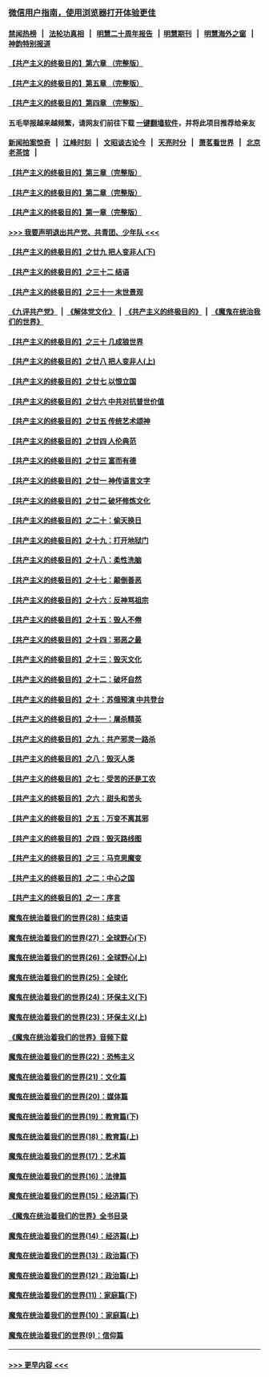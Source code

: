 ### [微信用户指南，使用浏览器打开体验更佳](https://github.com/gfw-breaker/banned-news1/blob/master/indexes/wechat-guide.md?t=0)
#### [禁闻热榜](热点新闻.md?t=0)  &nbsp;&nbsp;|&nbsp;&nbsp; [法轮功真相](https://github.com/gfw-breaker/truth/blob/master/README.md?t=0) &nbsp;&nbsp;|&nbsp;&nbsp; [明慧二十周年报告](https://github.com/gfw-breaker/mh-reports/blob/master/README.md?t=0) &nbsp;&nbsp;|&nbsp;&nbsp;[明慧期刊](https://github.com/gfw-breaker/mh-qikan) &nbsp;&nbsp;|&nbsp;&nbsp; [明慧海外之窗](https://github.com/gfw-breaker/mh-news/blob/master/README.md?t=0) &nbsp;&nbsp;|&nbsp;&nbsp; [神韵特别报道](https://github.com/gfw-breaker/mh-news/blob/master/shenyun.md?t=0)
#### [【共产主义的终极目的】第六章 （完整版）](../pages/nsc422/n11428913.md?t=02131944) 
#### [【共产主义的终极目的】第五章 （完整版）](../pages/nsc422/n11428912.md?t=02131944) 
#### [【共产主义的终极目的】第四章 （完整版）](../pages/nsc422/n11428907.md?t=02131944) 
#### 五毛举报越来越频繁，请网友们前往下载 [一键翻墙软件](https://github.com/gfw-breaker/ssr-accounts)，并将此项目推荐给亲友
#### [新闻拍案惊奇](https://github.com/gfw-breaker/banned-news1/blob/master/pages/link4.md) &nbsp;&nbsp;|&nbsp;&nbsp; [江峰时刻](https://github.com/gfw-breaker/banned-news1/blob/master/pages/link4.md) &nbsp;&nbsp;|&nbsp;&nbsp; [文昭谈古论今](https://github.com/gfw-breaker/banned-news1/blob/master/pages/link4.md) &nbsp;&nbsp;|&nbsp;&nbsp; [天亮时分](https://github.com/gfw-breaker/banned-news1/blob/master/pages/link4.md) &nbsp;&nbsp;|&nbsp;&nbsp; [萧茗看世界](https://github.com/gfw-breaker/banned-news1/blob/master/pages/link4.md) &nbsp;&nbsp;|&nbsp;&nbsp; [北京老茶馆](https://github.com/gfw-breaker/banned-news1/blob/master/pages/link4.md) &nbsp;&nbsp;|&nbsp;&nbsp; 
#### [【共产主义的终极目的】第三章（完整版）](../pages/nsc422/n11428848.md?t=02131944) 
#### [【共产主义的终极目的】第二章（完整版）](../pages/nsc422/n11428831.md?t=02131944) 
#### [【共产主义的终极目的】第一章（完整版）](../pages/nsc422/n11417651.md?t=02131944) 
#### [>>> 我要声明退出共产党、共青团、少年队 <<<](https://github.com/begood0513/goodnews/blob/master/quit/letter.md) 
#### [【共产主义的终极目的】之廿九 把人变非人(下)](../pages/nsc422/n11344140.md?t=02131944) 
#### [【共产主义的终极目的】之三十二 结语](../pages/nsc422/n11360535.md?t=02131944) 
#### [【共产主义的终极目的】之三十一 末世景观](../pages/nsc422/n11351129.md?t=02131944) 
#### [《九评共产党》](https://github.com/begood0513/9ping.md/blob/master/README.md) &nbsp;|&nbsp; [《解体党文化》](../../../../jtdwh.md/blob/master/README.md)  &nbsp;|&nbsp; [《共产主义的终极目的》](../../../../gczydzjmd.md/blob/master/README.md) &nbsp;|&nbsp; [《魔鬼在统治我们的世界》](../../../../mgztzwmdsj.md/blob/master/README.md) 
#### [【共产主义的终极目的】之三十 几成狼世界](../pages/nsc422/n11348280.md?t=02131944) 
#### [【共产主义的终极目的】之廿八 把人变非人(上)](../pages/nsc422/n11340492.md?t=02131944) 
#### [【共产主义的终极目的】之廿七 以恨立国](../pages/nsc422/n11336944.md?t=02131944) 
#### [【共产主义的终极目的】之廿六 中共对抗普世价值](../pages/nsc422/n11324785.md?t=02131944) 
#### [【共产主义的终极目的】之廿五 传统艺术颂神](../pages/nsc422/n11296396.md?t=02131944) 
#### [【共产主义的终极目的】之廿四 人伦典范](../pages/nsc422/n11296397.md?t=02131944) 
#### [【共产主义的终极目的】之廿三 富而有德](../pages/nsc422/n11283598.md?t=02131944) 
#### [【共产主义的终极目的】之廿一 神传语言文字](../pages/nsc422/n11263265.md?t=02131944) 
#### [【共产主义的终极目的】之廿二 破坏修炼文化](../pages/nsc422/n11245728.md?t=02131944) 
#### [【共产主义的终极目的】之二十：偷天换日](../pages/nsc422/n11238846.md?t=02131944) 
#### [【共产主义的终极目的】之十九：打开地狱门](../pages/nsc422/n11206376.md?t=02131944) 
#### [【共产主义的终极目的】之十八：柔性洗脑](../pages/nsc422/n11199994.md?t=02131944) 
#### [【共产主义的终极目的】之十七：颠倒善恶](../pages/nsc422/n11179782.md?t=02131944) 
#### [【共产主义的终极目的】之十六：反神骂祖宗](../pages/nsc422/n11166798.md?t=02131944) 
#### [【共产主义的终极目的】之十五：毁人不倦](../pages/nsc422/n11166792.md?t=02131944) 
#### [【共产主义的终极目的】之十四：邪恶之最](../pages/nsc422/n11150249.md?t=02131944) 
#### [【共产主义的终极目的】之十三：毁灭文化](../pages/nsc422/n11135227.md?t=02131944) 
#### [【共产主义的终极目的】之十二：破坏自然](../pages/nsc422/n11135214.md?t=02131944) 
#### [【共产主义的终极目的】之十：苏俄预演 中共登台](../pages/nsc422/n11118424.md?t=02131944) 
#### [【共产主义的终极目的】之十一：屠杀精英](../pages/nsc422/n11118442.md?t=02131944) 
#### [【共产主义的终极目的】之九：共产邪灵一路杀](../pages/nsc422/n11114139.md?t=02131944) 
#### [【共产主义的终极目的】之八：毁灭人类](../pages/nsc422/n11108503.md?t=02131944) 
#### [【共产主义的终极目的】之七：受苦的还是工农](../pages/nsc422/n11101809.md?t=02131944) 
#### [【共产主义的终极目的】之六：甜头和苦头](../pages/nsc422/n11096971.md?t=02131944) 
#### [【共产主义的终极目的】之五：万变不离其邪](../pages/nsc422/n11091285.md?t=02131944) 
#### [【共产主义的终极目的】之四：毁灭路线图](../pages/nsc422/n11086284.md?t=02131944) 
#### [【共产主义的终极目的】之三：马克思魔变](../pages/nsc422/n11061941.md?t=02131944) 
#### [【共产主义的终极目的】之二：中心之国](../pages/nsc422/n11047728.md?t=02131944) 
#### [【共产主义的终极目的】之一：序言](../pages/nsc422/n11086077.md?t=02131944) 
#### [魔鬼在统治着我们的世界(28)：结束语](../pages/nsc422/n10936246.md?t=02131944) 
#### [魔鬼在统治着我们的世界(27)：全球野心(下)](../pages/nsc422/n10928319.md?t=02131944) 
#### [魔鬼在统治着我们的世界(26)：全球野心(上)](../pages/nsc422/n10900318.md?t=02131944) 
#### [魔鬼在统治着我们的世界(25)：全球化](../pages/nsc422/n10788205.md?t=02131944) 
#### [魔鬼在统治着我们的世界(24)：环保主义(下)](../pages/nsc422/n10695307.md?t=02131944) 
#### [魔鬼在统治着我们的世界(23)：环保主义(上)](../pages/nsc422/n10688613.md?t=02131944) 
#### [《魔鬼在统治着我们的世界》音频下载](../pages/nsc422/n10635553.md?t=02131944) 
#### [魔鬼在统治着我们的世界(22)：恐怖主义](../pages/nsc422/n10614727.md?t=02131944) 
#### [魔鬼在统治着我们的世界(21)：文化篇](../pages/nsc422/n10597706.md?t=02131944) 
#### [魔鬼在统治着我们的世界(20)：媒体篇](../pages/nsc422/n10586579.md?t=02131944) 
#### [魔鬼在统治着我们的世界(19)：教育篇(下)](../pages/nsc422/n10564808.md?t=02131944) 
#### [魔鬼在统治着我们的世界(18)：教育篇(上)](../pages/nsc422/n10526970.md?t=02131944) 
#### [魔鬼在统治着我们的世界(17)：艺术篇](../pages/nsc422/n10499093.md?t=02131944) 
#### [魔鬼在统治着我们的世界(16)：法律篇](../pages/nsc422/n10485969.md?t=02131944) 
#### [魔鬼在统治着我们的世界(15)：经济篇(下)](../pages/nsc422/n10469975.md?t=02131944) 
#### [《魔鬼在统治着我们的世界》全书目录](../pages/nsc422/n10464261.md?t=02131944) 
#### [魔鬼在统治着我们的世界(14)：经济篇(上)](../pages/nsc422/n10457370.md?t=02131944) 
#### [魔鬼在统治着我们的世界(13)：政治篇(下)](../pages/nsc422/n10448270.md?t=02131944) 
#### [魔鬼在统治着我们的世界(12)：政治篇(上)](../pages/nsc422/n10444576.md?t=02131944) 
#### [魔鬼在统治着我们的世界(11)：家庭篇(下)](../pages/nsc422/n10440961.md?t=02131944) 
#### [魔鬼在统治着我们的世界(10)：家庭篇(上)](../pages/nsc422/n10435448.md?t=02131944) 
#### [魔鬼在统治着我们的世界(9)：信仰篇](../pages/nsc422/n10432159.md?t=02131944) 

----
#### [ >>> 更早内容 <<< ](../indexes/nsc422-earlier.md)
